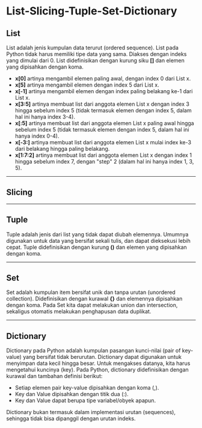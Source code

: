# List-Slicing-Tuple-Set-Dictionary

## List
List adalah jenis kumpulan data terurut (ordered sequence). List pada Python tidak harus memiliki tipe data yang sama. Diakses dengan indeks yang dimulai dari 0. List didefinisikan dengan kurung siku **[]** dan elemen yang dipisahkan dengan koma.

* **x[0]** artinya mengambil elemen paling awal, dengan index 0 dari List x.
* **x[5]** artinya mengambil elemen dengan index 5 dari List x.
* **x[-1]** artinya mengambil elemen dengan index paling belakang ke-1 dari List x.
* **x[3:5]** artinya membuat list dari anggota elemen List x dengan index 3 hingga sebelum index 5 (tidak termasuk elemen dengan index 5, dalam hal ini hanya index 3-4).
* **x[:5]** artinya membuat list dari anggota elemen List x paling awal hingga sebelum index 5 (tidak termasuk elemen dengan index 5, dalam hal ini hanya index 0-4).
* **x[-3:]** artinya membuat list dari anggota elemen List x mulai index ke-3 dari belakang hingga paling belakang.
* **x[1:7:2]** artinya membuat list dari anggota elemen List x dengan index 1 hingga sebelum index 7, dengan "step" 2 (dalam hal ini hanya index 1, 3, 5).

---

## Slicing

---

## Tuple

Tuple adalah jenis dari list yang tidak dapat diubah elemennya. Umumnya digunakan untuk data yang bersifat sekali tulis, dan dapat dieksekusi lebih cepat. Tuple didefinisikan dengan kurung **()** dan elemen yang dipisahkan dengan koma.

---

## Set

Set adalah kumpulan item bersifat unik dan tanpa urutan (unordered collection). Didefinisikan dengan kurawal **{}** dan elemennya dipisahkan dengan koma. Pada Set kita dapat melakukan union dan intersection, sekaligus otomatis melakukan penghapusan data duplikat.

---

## Dictionary

Dictionary pada Python adalah kumpulan pasangan kunci-nilai (pair of key-value) yang bersifat tidak berurutan. Dictionary dapat digunakan untuk menyimpan data kecil hingga besar. Untuk mengakses datanya, kita harus mengetahui kuncinya (key). Pada Python, dictionary didefinisikan dengan kurawal dan tambahan definisi berikut:

* Setiap elemen pair key-value dipisahkan dengan koma (,).
* Key dan Value dipisahkan dengan titik dua (:).
* Key dan Value dapat berupa tipe variabel/obyek apapun.

Dictionary bukan termasuk dalam implementasi urutan (sequences), sehingga tidak bisa dipanggil dengan urutan indeks.